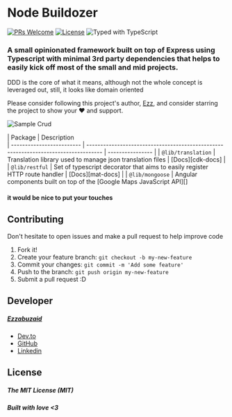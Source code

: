 # Node Buildozer
  [![PRs Welcome](https://img.shields.io/badge/PRs-welcome-brightgreen.svg)](https://github.com/ezzabuzaid/document-storage/pulls)  [![License](https://flat.badgen.net/npm/license/@ezzabuzaid/document-storage)](https://www.npmjs.com/package/@ezzabuzaid/document-storage) ![Typed with TypeScript](https://flat.badgen.net/badge/icon/Typed?icon=typescript&label&labelColor=blue&color=555555)


### A small opinionated framework built on top of Express using Typescript with minimal 3rd party dependencies that helps to easily kick off most of the small and mid projects.
DDD is the core of what it means, although not the whole concept is leveraged out, still, it looks like domain oriented

Please consider following this project's author, [Ezz](https://github.com/ezzabuzaid), and consider starring the project to show your ❤️ and support.


![Sample Crud](https://media-exp1.licdn.com/dms/image/C4D22AQFXto7aXpbAfw/feedshare-shrink_2048_1536/0?e=1588809600&v=beta&t=Hw7RYWdgfrbs8pq8Xp5OunZWVzwdfMmPBdXTkaHVyXA)


| Package                   | Description                                                                         
| ------------------------- | ----------------------------------------------------------------------------------- | ---------------- |
| `@lib/translation`            | Translation library used to manage json translation files | [Docs][cdk-docs] |
| `@lib/restful`       | Set of typescript decorator that aims to easily register HTTP route handler  | [Docs][mat-docs] |
| `@lib/mongoose`    | Angular components built on top of the [Google Maps JavaScript API][] 



#### it would be nice to put your touches

## Contributing
Don't hesitate to open issues and make a pull request to help improve code
1.  Fork it!
2.  Create your feature branch: `git checkout -b my-new-feature`
3.  Commit your changes: `git commit -m 'Add some feature'`
4.  Push to the branch: `git push origin my-new-feature`
5.  Submit a pull request :D


## Developer
##### [Ezzabuzaid](mailto:ezzabuzaid@hotmail.com)
- [Dev.to](https://dev.to/ezzabuzaid)
- [GitHub](https://github.com/ezzabuzaid)
- [Linkedin](https://www.linkedin.com/in/ezzabuzaid)

## License
##### The MIT License (MIT)

##### Built with love <3

<!--stackedit_data:
eyJoaXN0b3J5IjpbNTQ3NDYzMTgyLC04ODIwOTE5NDEsLTE0Nz
k5NTY1OTgsLTg0MjUzMjg2NV19
-->